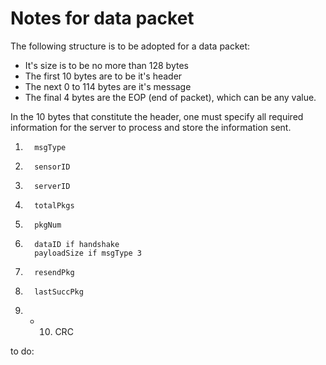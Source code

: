 # Notes for data packet

The following structure is to be adopted for a data packet:

- It's size is to be no more than 128 bytes
- The first 10 bytes are to be it's header
- The next 0 to 114 bytes are it's message
- The final 4 bytes are the EOP (end of packet), which can be any value.

In the 10 bytes that constitute the header, one must specify all required information for the server to process and store the information sent.
 
1.       msgType
2.       sensorID
3.       serverID
4.       totalPkgs
5.       pkgNum
6.       dataID if handshake
         payloadSize if msgType 3
7.       resendPkg
8.       lastSuccPkg
9. - 10. CRC


to do:
